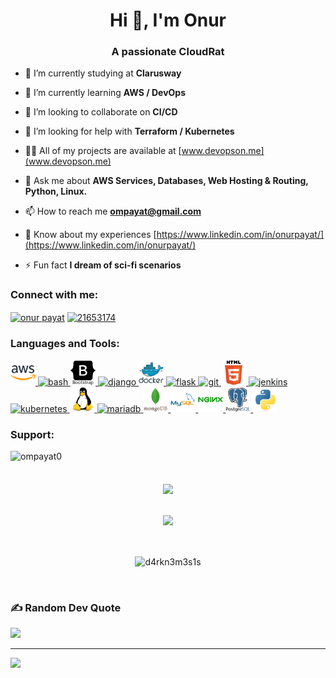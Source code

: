 <h1 align="center">Hi 👋, I'm Onur</h1>
<h3 align="center">A passionate CloudRat</h3>

- 🔭 I’m currently studying at **Clarusway**

- 🌱 I’m currently learning **AWS / DevOps**

- 👯 I’m looking to collaborate on **CI/CD**

- 🤝 I’m looking for help with **Terraform / Kubernetes**

- 👨‍💻 All of my projects are available at [www.devopson.me](www.devopson.me)

- 💬 Ask me about **AWS Services, Databases, Web Hosting & Routing, Python, Linux.**

- 📫 How to reach me **ompayat@gmail.com**

- 📄 Know about my experiences [https://www.linkedin.com/in/onurpayat/](https://www.linkedin.com/in/onurpayat/)

- ⚡ Fun fact **I dream of sci-fi scenarios**

<h3 align="left">Connect with me:</h3>
<p align="left">
<a href="https://linkedin.com/in/onur payat" target="blank"><img align="center" src="https://raw.githubusercontent.com/rahuldkjain/github-profile-readme-generator/master/src/images/icons/Social/linked-in-alt.svg" alt="onur payat" height="30" width="40" /></a>
<a href="https://stackoverflow.com/users/21653174" target="blank"><img align="center" src="https://raw.githubusercontent.com/rahuldkjain/github-profile-readme-generator/master/src/images/icons/Social/stack-overflow.svg" alt="21653174" height="30" width="40" /></a>
</p>

<h3 align="left">Languages and Tools:</h3>
<p align="left"> <a href="https://aws.amazon.com" target="_blank" rel="noreferrer"> <img src="https://raw.githubusercontent.com/devicons/devicon/master/icons/amazonwebservices/amazonwebservices-original-wordmark.svg" alt="aws" width="40" height="40"/> </a> <a href="https://www.gnu.org/software/bash/" target="_blank" rel="noreferrer"> <img src="https://www.vectorlogo.zone/logos/gnu_bash/gnu_bash-icon.svg" alt="bash" width="40" height="40"/> </a> <a href="https://getbootstrap.com" target="_blank" rel="noreferrer"> <img src="https://raw.githubusercontent.com/devicons/devicon/master/icons/bootstrap/bootstrap-plain-wordmark.svg" alt="bootstrap" width="40" height="40"/> </a> <a href="https://www.djangoproject.com/" target="_blank" rel="noreferrer"> <img src="https://cdn.worldvectorlogo.com/logos/django.svg" alt="django" width="40" height="40"/> </a> <a href="https://www.docker.com/" target="_blank" rel="noreferrer"> <img src="https://raw.githubusercontent.com/devicons/devicon/master/icons/docker/docker-original-wordmark.svg" alt="docker" width="40" height="40"/> </a> <a href="https://flask.palletsprojects.com/" target="_blank" rel="noreferrer"> <img src="https://www.vectorlogo.zone/logos/pocoo_flask/pocoo_flask-icon.svg" alt="flask" width="40" height="40"/> </a> <a href="https://git-scm.com/" target="_blank" rel="noreferrer"> <img src="https://www.vectorlogo.zone/logos/git-scm/git-scm-icon.svg" alt="git" width="40" height="40"/> </a> <a href="https://www.w3.org/html/" target="_blank" rel="noreferrer"> <img src="https://raw.githubusercontent.com/devicons/devicon/master/icons/html5/html5-original-wordmark.svg" alt="html5" width="40" height="40"/> </a> <a href="https://www.jenkins.io" target="_blank" rel="noreferrer"> <img src="https://www.vectorlogo.zone/logos/jenkins/jenkins-icon.svg" alt="jenkins" width="40" height="40"/> </a> <a href="https://kubernetes.io" target="_blank" rel="noreferrer"> <img src="https://www.vectorlogo.zone/logos/kubernetes/kubernetes-icon.svg" alt="kubernetes" width="40" height="40"/> </a> <a href="https://www.linux.org/" target="_blank" rel="noreferrer"> <img src="https://raw.githubusercontent.com/devicons/devicon/master/icons/linux/linux-original.svg" alt="linux" width="40" height="40"/> </a> <a href="https://mariadb.org/" target="_blank" rel="noreferrer"> <img src="https://www.vectorlogo.zone/logos/mariadb/mariadb-icon.svg" alt="mariadb" width="40" height="40"/> </a> <a href="https://www.mongodb.com/" target="_blank" rel="noreferrer"> <img src="https://raw.githubusercontent.com/devicons/devicon/master/icons/mongodb/mongodb-original-wordmark.svg" alt="mongodb" width="40" height="40"/> </a> <a href="https://www.mysql.com/" target="_blank" rel="noreferrer"> <img src="https://raw.githubusercontent.com/devicons/devicon/master/icons/mysql/mysql-original-wordmark.svg" alt="mysql" width="40" height="40"/> </a> <a href="https://www.nginx.com" target="_blank" rel="noreferrer"> <img src="https://raw.githubusercontent.com/devicons/devicon/master/icons/nginx/nginx-original.svg" alt="nginx" width="40" height="40"/> </a> <a href="https://www.postgresql.org" target="_blank" rel="noreferrer"> <img src="https://raw.githubusercontent.com/devicons/devicon/master/icons/postgresql/postgresql-original-wordmark.svg" alt="postgresql" width="40" height="40"/> </a> <a href="https://www.python.org" target="_blank" rel="noreferrer"> <img src="https://raw.githubusercontent.com/devicons/devicon/master/icons/python/python-original.svg" alt="python" width="40" height="40"/> </a> </p>

<h3 align="left">Support:</h3>
<p><a href="https://www.buymeacoffee.com/ompayat0"> <img align="left" src="https://cdn.buymeacoffee.com/buttons/v2/default-yellow.png" height="50" width="210" alt="ompayat0" /></a></p><br><br>


 <br/>
<div align="center">
<a href="https://github.com/ompayat">
  <img align="center" src="https://github-readme-stats.vercel.app/api?username=ompayat&&show_icons=true&title_color=ffffff&icon_color=bb2acf&text_color=daf7dc&bg_color=151514" />
  </div>
  <br>
  <br>
  <div align="center">
  <img height="198em" src="https://github-readme-stats.vercel.app/api/top-langs/?username=ompayat&layout=compact&langs_count=8&bg_color=151514&text_color=daf7df" />
     </div>
  </a>
  <div align="center" >
<p>&nbsp;</p>
<p><img align="center" src="https://github-readme-streak-stats.herokuapp.com/?user=ompayat&theme=tokyonight_duo" alt="d4rkn3m3s1s" /></p>
</div>

</div> 
<br/>


### ✍️ Random Dev Quote
![](https://quotes-github-readme.vercel.app/api?type=vetical&theme=merko)


---
[![](https://visitcount.itsvg.in/api?id=ompayat&icon=5&color=12)](https://visitcount.itsvg.in)

<!-- Proudly created with GPRM ( https://gprm.itsvg.in ) -->
